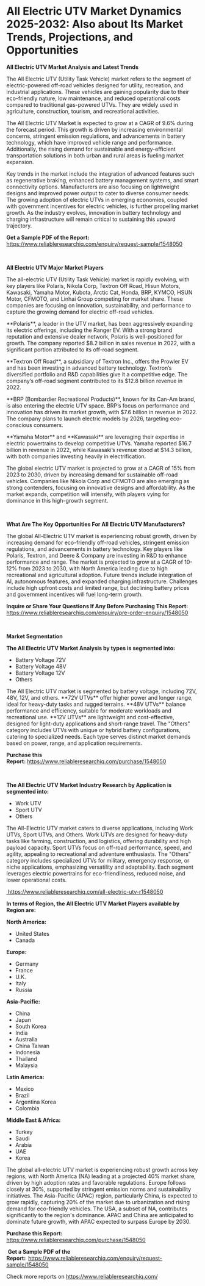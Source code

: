 <p><h1>All Electric UTV Market Dynamics 2025-2032: Also about Its Market Trends, Projections, and Opportunities</h1></p><p><strong>All Electric UTV Market Analysis and Latest Trends</strong></p>
<p><p>The All Electric UTV (Utility Task Vehicle) market refers to the segment of electric-powered off-road vehicles designed for utility, recreation, and industrial applications. These vehicles are gaining popularity due to their eco-friendly nature, low maintenance, and reduced operational costs compared to traditional gas-powered UTVs. They are widely used in agriculture, construction, tourism, and recreational activities.</p><p>The All Electric UTV Market is expected to grow at a CAGR of 9.6% during the forecast period. This growth is driven by increasing environmental concerns, stringent emission regulations, and advancements in battery technology, which have improved vehicle range and performance. Additionally, the rising demand for sustainable and energy-efficient transportation solutions in both urban and rural areas is fueling market expansion.</p><p>Key trends in the market include the integration of advanced features such as regenerative braking, enhanced battery management systems, and smart connectivity options. Manufacturers are also focusing on lightweight designs and improved power output to cater to diverse consumer needs. The growing adoption of electric UTVs in emerging economies, coupled with government incentives for electric vehicles, is further propelling market growth. As the industry evolves, innovation in battery technology and charging infrastructure will remain critical to sustaining this upward trajectory.</p></p>
<p><strong>Get a Sample PDF of the Report:&nbsp;</strong> <a href="https://www.reliableresearchiq.com/enquiry/request-sample/1548050?utm_campaign=904&utm_medium=2&utm_source=Github&utm_content=ia&utm_term=22012025&utm_id=all-electric-utv">https://www.reliableresearchiq.com/enquiry/request-sample/1548050</a></p>
<p>&nbsp;</p>
<p><strong>All Electric UTV Major Market Players</strong></p>
<p><p>The all-electric UTV (Utility Task Vehicle) market is rapidly evolving, with key players like Polaris, Nikola Corp, Textron Off Road, Hisun Motors, Kawasaki, Yamaha Motor, Kubota, Arctic Cat, Honda, BRP, KYMCO, HSUN Motor, CFMOTO, and Linhai Group competing for market share. These companies are focusing on innovation, sustainability, and performance to capture the growing demand for electric off-road vehicles.</p><p>**Polaris**, a leader in the UTV market, has been aggressively expanding its electric offerings, including the Ranger EV. With a strong brand reputation and extensive dealer network, Polaris is well-positioned for growth. The company reported $8.2 billion in sales revenue in 2022, with a significant portion attributed to its off-road segment.</p><p>**Textron Off Road**, a subsidiary of Textron Inc., offers the Prowler EV and has been investing in advanced battery technology. Textron’s diversified portfolio and R&D capabilities give it a competitive edge. The company’s off-road segment contributed to its $12.8 billion revenue in 2022.</p><p>**BRP (Bombardier Recreational Products)**, known for its Can-Am brand, is also entering the electric UTV space. BRP’s focus on performance and innovation has driven its market growth, with $7.6 billion in revenue in 2022. The company plans to launch electric models by 2026, targeting eco-conscious consumers.</p><p>**Yamaha Motor** and **Kawasaki** are leveraging their expertise in electric powertrains to develop competitive UTVs. Yamaha reported $16.7 billion in revenue in 2022, while Kawasaki’s revenue stood at $14.3 billion, with both companies investing heavily in electrification.</p><p>The global electric UTV market is projected to grow at a CAGR of 15% from 2023 to 2030, driven by increasing demand for sustainable off-road vehicles. Companies like Nikola Corp and CFMOTO are also emerging as strong contenders, focusing on innovative designs and affordability. As the market expands, competition will intensify, with players vying for dominance in this high-growth segment.</p></p>
<p>&nbsp;</p>
<p><strong>What Are The Key Opportunities For All Electric UTV Manufacturers?</strong></p>
<p><p>The global All-Electric UTV market is experiencing robust growth, driven by increasing demand for eco-friendly off-road vehicles, stringent emission regulations, and advancements in battery technology. Key players like Polaris, Textron, and Deere & Company are investing in R&D to enhance performance and range. The market is projected to grow at a CAGR of 10-12% from 2023 to 2030, with North America leading due to high recreational and agricultural adoption. Future trends include integration of AI, autonomous features, and expanded charging infrastructure. Challenges include high upfront costs and limited range, but declining battery prices and government incentives will fuel long-term growth.</p></p>
<p><strong>Inquire or Share Your Questions If Any Before Purchasing This Report:</strong> <a href="https://www.reliableresearchiq.com/enquiry/pre-order-enquiry/1548050?utm_campaign=904&utm_medium=2&utm_source=Github&utm_content=ia&utm_term=22012025&utm_id=all-electric-utv">https://www.reliableresearchiq.com/enquiry/pre-order-enquiry/1548050</a></p>
<p>&nbsp;</p>
<p><strong>Market Segmentation</strong></p>
<p><strong>The All Electric UTV Market Analysis by types is segmented into:</strong></p>
<p><ul><li>Battery Voltage 72V</li><li>Battery Voltage 48V</li><li>Battery Voltage 12V</li><li>Others</li></ul></p>
<p><p>The All Electric UTV market is segmented by battery voltage, including 72V, 48V, 12V, and others. **72V UTVs** offer higher power and longer range, ideal for heavy-duty tasks and rugged terrains. **48V UTVs** balance performance and efficiency, suitable for moderate workloads and recreational use. **12V UTVs** are lightweight and cost-effective, designed for light-duty applications and short-range travel. The "Others" category includes UTVs with unique or hybrid battery configurations, catering to specialized needs. Each type serves distinct market demands based on power, range, and application requirements.</p></p>
<p><strong>Purchase this Report:&nbsp;</strong><a href="https://www.reliableresearchiq.com/purchase/1548050?utm_campaign=904&utm_medium=2&utm_source=Github&utm_content=ia&utm_term=22012025&utm_id=all-electric-utv">https://www.reliableresearchiq.com/purchase/1548050</a></p>
<p>&nbsp;</p>
<p><strong>The All Electric UTV Market Industry Research by Application is segmented into:</strong></p>
<p><ul><li>Work UTV</li><li>Sport UTV</li><li>Others</li></ul></p>
<p><p>The All-Electric UTV market caters to diverse applications, including Work UTVs, Sport UTVs, and Others. Work UTVs are designed for heavy-duty tasks like farming, construction, and logistics, offering durability and high payload capacity. Sport UTVs focus on off-road performance, speed, and agility, appealing to recreational and adventure enthusiasts. The "Others" category includes specialized UTVs for military, emergency response, or niche applications, emphasizing versatility and adaptability. Each segment leverages electric powertrains for eco-friendliness, reduced noise, and lower operational costs.</p></p>
<p><a href="https://www.reliableresearchiq.com/all-electric-utv-r1548050?utm_campaign=904&utm_medium=2&utm_source=Github&utm_content=ia&utm_term=22012025&utm_id=all-electric-utv">&nbsp;https://www.reliableresearchiq.com/all-electric-utv-r1548050</a></p>
<p><strong>In terms of Region, the All Electric UTV Market Players available by Region are:</strong></p>
<p>
    <p> <strong> North America: </strong>
        <ul>
            <li>United States</li>
            <li>Canada</li>
        </ul>
        </p> 
    <p> <strong> Europe: </strong>
        <ul>
            <li>Germany</li>
            <li>France</li>
            <li>U.K.</li>
            <li>Italy</li>
            <li>Russia</li>
        </ul>
        </p> 
    <p> <strong> Asia-Pacific: </strong>
        <ul>
            <li>China</li>
            <li>Japan</li>
            <li>South Korea</li>
            <li>India</li>
            <li>Australia</li>
            <li>China Taiwan</li>
            <li>Indonesia</li>
            <li>Thailand</li>
            <li>Malaysia</li>
        </ul>
        </p> 
    <p> <strong> Latin America: </strong>
        <ul>
            <li>Mexico</li>
            <li>Brazil</li>
            <li>Argentina Korea</li>
            <li>Colombia</li>
        </ul>
        </p> 
    <p> <strong> Middle East & Africa: </strong>
        <ul>
            <li>Turkey</li>
            <li>Saudi</li>
            <li>Arabia</li>
            <li>UAE</li>
            <li>Korea</li>
        </ul>
    </p>
    </p>
<p><p>The global all-electric UTV market is experiencing robust growth across key regions, with North America (NA) leading at a projected 40% market share, driven by high adoption rates and favorable regulations. Europe follows closely at 30%, supported by stringent emission norms and sustainability initiatives. The Asia-Pacific (APAC) region, particularly China, is expected to grow rapidly, capturing 20% of the market due to urbanization and rising demand for eco-friendly vehicles. The USA, a subset of NA, contributes significantly to the region's dominance. APAC and China are anticipated to dominate future growth, with APAC expected to surpass Europe by 2030.</p></p>
<p><strong>Purchase this Report: </strong><a href="https://www.reliableresearchiq.com/purchase/1548050?utm_campaign=904&utm_medium=2&utm_source=Github&utm_content=ia&utm_term=22012025&utm_id=all-electric-utv">https://www.reliableresearchiq.com/purchase/1548050</a></p>
<p>&nbsp;<strong>Get a Sample PDF of the Report:&nbsp;&nbsp;</strong><a href="https://www.reliableresearchiq.com/enquiry/request-sample/1548050?utm_campaign=904&utm_medium=2&utm_source=Github&utm_content=ia&utm_term=22012025&utm_id=all-electric-utv">https://www.reliableresearchiq.com/enquiry/request-sample/1548050</a></p>
<p><strong></strong></p>
<p>Check more reports on <a href="https://www.reliableresearchiq.com/?utm_campaign=904&utm_medium=2&utm_source=Github&utm_content=ia&utm_term=22012025&utm_id=all-electric-utv">https://www.reliableresearchiq.com/</a></p>